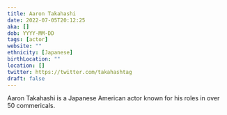 ```yaml
---
title: Aaron Takahashi
date: 2022-07-05T20:12:25
aka: []
dob: YYYY-MM-DD
tags: [actor]
website: ""
ethnicity: [Japanese]
birthLocation: ""
location: []
twitter: https://twitter.com/takahashtag
draft: false
---
```


Aaron Takahashi is a Japanese American actor known for his roles in over 50 commericals.